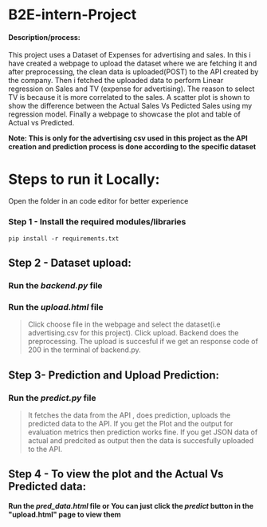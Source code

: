 # B2E-intern-Project
#### Description/process:
This project uses a Dataset of Expenses for advertising and sales.
In this i have created a webpage to upload the dataset where we are fetching it and after preprocessing, the clean data is uploaded(POST) to the API created by the company.
Then i fetched the uploaded data to perform Linear regression on Sales and TV (expense for advertising). 
The reason to select TV is because it is more correlated to the sales.
A scatter plot is shown to show the difference between the Actual Sales Vs Pedicted Sales using my regression model.
Finally a webpage to showcase the plot and table of Actual vs Predicted.

**Note: This is only for the advertising csv used in this project as the API creation and prediction process is done according to the specific dataset**

# Steps to run it Locally:
Open the folder in an code editor for better experience

### Step 1 - Install the required modules/libraries

```
pip install -r requirements.txt
```
## Step 2 - Dataset upload:

### **Run the *backend.py* file**
### **Run the *upload.html* file**
>Click choose file in the webpage and select the dataset(i.e advertising.csv for this project).
>Click upload. 
>Backend does the preprocessing.
>The upload is succesful if we get an response code of 200 in the terminal of backend.py.

## Step 3- Prediction and Upload Prediction:

### **Run the *predict.py* file**
>It fetches the data from the API , does prediction, uploads the predicted data to the API.
>If you get the Plot and the output for evaluation metrics then prediction works fine.
>If you get JSON data of actual and predcited as output then the data is succesfully uploaded to the API.

## Step 4 - To view the plot and the Actual Vs Predicted data:

**Run the *pred_data.html* file or You can just click the *predict* button in the "upload.html" page to view them**


